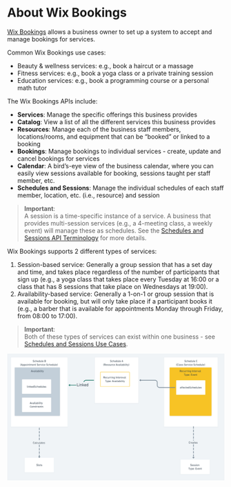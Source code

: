 # About Wix Bookings

[Wix Bookings](https://support.wix.com/en/article/about-wix-bookings) allows a business owner to set up a system to accept and manage bookings for services.

Common Wix Bookings use cases:
- Beauty & wellness services: e.g., book a haircut or a massage
- Fitness services: e.g., book a yoga class or a private training session
- Education services: e.g., book a programming course or a personal math tutor

The Wix Bookings APIs include:
- **Services**: Manage the specific offerings this business provides
- **Catalog**: View a list of all the different services this business provides
- **Resources**: Manage each of the business staff members, locations/rooms, and equipment that can be “booked” or linked to a booking
- **Bookings**: Manage bookings to individual services - create, update and cancel bookings for services
- **Calendar**: A bird’s-eye view of the business calendar, where you can easily view sessions available for booking, sessions taught per staff member, etc.
- **Schedules and Sessions**: Manage the individual schedules of each staff member, location, etc. (i.e., resource) and session 

> **Important**:  
A session is a time-specific instance of a service. A business that provides multi-session services (e.g., a 4-meeting class, a weekly event) will manage these as schedules. See the [Schedules and Sessions API Terminology](https://dev.wix.com/api/rest/wix-bookings/schedules-and-sessions/introduction) for more details.

Wix Bookings supports 2 different types of services:
1. Session-based service: Generally a group session that has a set day and time, and takes place regardless of the number of participants that sign up (e.g., a yoga class that takes place every Tuesday at 16:00 or a class that has 8 sessions that take place on Wednesdays at 19:00).
2. Availability-based service: Generally a 1-on-1 or group session that is available for booking, but will only take place if a participant books it (e.g., a barber that is available for appointments Monday through Friday, from 08:00 to 17:00).

> **Important**:  
Both of these types of services can exist within one business - see [Schedules and Sessions Use Cases](https://dev.wix.com/api/rest/wix-bookings/schedules-and-sessions/introduction).

![AboutBookingsImage](../../media/BookingsSchedules.png)

